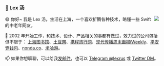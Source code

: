 ### 🌱 Lex 汤

<img align="right" src="https://github-readme-stats.vercel.app/api?username=lexrus&show_icons=true&icon_color=0366d6&text_color=24292e&bg_color=ffffff&hide_title=true" />

😄 你好~ 我是 Lex 汤，生活在上海，一个喜欢折腾各种技术，略懂一些 Swift 的中老年网友。

💬 2002 年开始工作，和技术、设计、产品相关的事都有做过，效力过的公司包括但不限于： [上海图书馆](https://library.sh.cn/)、[土豆网](https://tudou.com)、[携程旅行网](https://ctrip.com)、[现代传播周末画报iWeekly](https://www.modernmedia.com.cn)、[平安壹钱包](https://www.yqb.com)、[nonda.co](https://nonda.co)、[米哈游](https://www.mihoyo.com/)。

📫 如果你想聊聊，可以给我[发邮件](mailto:lexrus@gmail.com)，也可以 [Telegram @lexrus](https://t.me/lexrus) 或 [Twitter DM](https://twitter.com/lexrus)。

